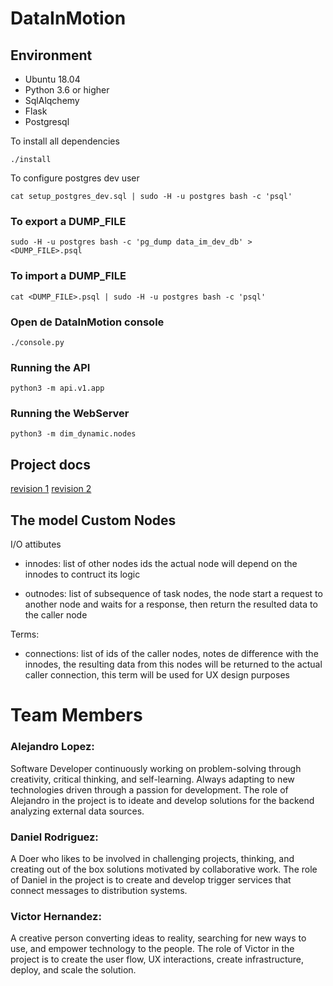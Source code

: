 # DataInMotion


## Environment
- Ubuntu 18.04
- Python 3.6 or higher
- SqlAlqchemy
- Flask
- Postgresql

To install all dependencies

```
./install
```

To configure postgres dev user

```
cat setup_postgres_dev.sql | sudo -H -u postgres bash -c 'psql'
```
### To export a DUMP_FILE

```
sudo -H -u postgres bash -c 'pg_dump data_im_dev_db' > <DUMP_FILE>.psql
```
### To import a DUMP_FILE

```
cat <DUMP_FILE>.psql | sudo -H -u postgres bash -c 'psql'
```

### Open de DataInMotion console

```
./console.py
```

### Running the API

```
python3 -m api.v1.app
```

### Running the WebServer

```
python3 -m dim_dynamic.nodes
```


## Project docs

[revision 1](https://docs.google.com/document/d/1s13NnGAXOVwmD-erY1Dy5OWhkGxuqloVx7OwlUKXeqY/edit#https://docs.google.com/document/d/1rcGtsBb7fb3BwmHuWrGGRu4bPG1egeiZwHPql2Q8Qh4)
[revision 2](https://docs.google.com/document/d/1rcGtsBb7fb3BwmHuWrGGRu4bPG1egeiZwHPql2Q8Qh4)


## The model Custom Nodes

I/O attibutes

- innodes: list of other nodes ids the actual node will depend on the innodes to contruct its logic

- outnodes: list of subsequence of task nodes, the node start a request to another node and waits for a response, then return the resulted data to the caller node

Terms: 
- connections: list of ids of the caller nodes, notes de difference with the innodes, the resulting data from this nodes will be returned to the actual caller connection, this term will be used for UX design purposes



# Team Members
### Alejandro Lopez:
Software Developer continuously working on problem-solving through creativity, critical thinking, and self-learning. Always adapting to new technologies driven through a passion for development.
The role of Alejandro in the project is to ideate and develop solutions for the backend analyzing external data sources.
### Daniel Rodriguez:
A Doer who likes to be involved in challenging projects, thinking, and creating out of the box solutions motivated by collaborative work.
The role of Daniel in the project is to create and develop trigger services that connect messages to distribution systems.
### Victor Hernandez:
A creative person converting ideas to reality, searching for new ways to use, and empower technology to the people.
The role of Victor in the project is to create the user flow, UX interactions, create infrastructure, deploy, and scale the solution.
